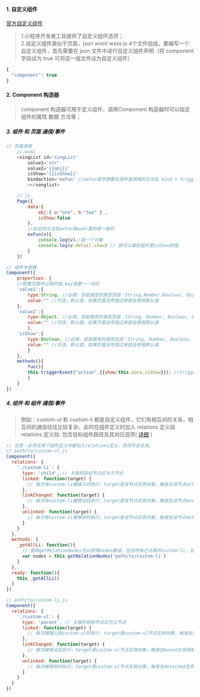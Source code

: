 #### 1. 自定义组件

<a href="https://developers.weixin.qq.com/miniprogram/dev/framework/custom-component/">官方自定义组件</a>

> 1.小程序开发者工具提供了自定义组件选项；  
> 2.自定义组件类似于页面，json wxml wxss js 4个文件组成。要编写一个自定义组件，首先需要在 json 文件中进行自定义组件声明（将 component 字段设为 true 可将这一组文件设为自定义组件）  

```js
{
  "component": true
}
```

#### 2. Component 构造器

> component 构造器可用于定义组件，调用Component 构造器时可以指定组件的属性 数据 方法等；

##### 3. 组件 和 页面 通信/事件

```js
// 页面调用
    // wxml
    <singList id='singList'
        value1='str'
        value2='{{obj}}'
        isShow='{{isShow}}'
        bindaction='exFun' //exFun是你想要在组件里调用的方法名 bind + triggerEvent函数的事件名
        ></songlist>

    // js
    Page({
        data:{
            obj:{ a:"one", b:"two" } ,
            isShow:false
        },
        //此处的方法名exFun和wxml里的是一致的
        exFun(v){
            console.log(v)//是一个对象
            console.log(v.detail.show) // 就可以拿到组件里isShow的值
        }
    })

// 组件中逻辑
Component({
    properties: {
    //配置页面传过来的值,key值要一一对应
    'value1':{
        type:String, //必填，目前接受的类型包括：String,Number,Boolean, Object, Array, null（表示任意类型）
        value:"" //可选，默认值，如果页面没传值过来就会使用默认值 
    },
    'value2':{
        type:Object, //必填，目前接受的类型包括：String, Number, Boolean, Object, Array, null（表示任意类型
        value:"" //可选，默认值，如果页面没传值过来就会使用默认值 
        },
    'isShow':{
        type:Boolean, //必填，目前接受的类型包括：String, Number, Boolean, Object, Array, null（表示任意类型）
        value:"" //可选，默认值，如果页面没传值过来就会使用默认值 
        }
    },
    methods(){
        fun(){
        this.triggerEvent("action",{{show:this.data.isShow}}); //triggerEvent函数接受三个值：事件名称、数据、选项值
        }
    }
})
```

##### 4. 组件 和 组件 通信/事件

> 例如：custom-ul 和 custom-li 都是自定义组件，它们有相互间的关系，相互间的通信往往比较复杂。此时在组件定义时加入 relations 定义段  
> relations 定义段: 包含目标组件路径及其对应选项( <a href="https://developers.weixin.qq.com/miniprogram/dev/framework/custom-component/relations.html">详细</a> )  

```js
// 注意：必须在两个组件定义中都加入relations定义，否则不会生效。
// path/to/custom-ul.js
Component({
  relations: {
    './custom-li': {
      type: 'child', // 关联的目标节点应为子节点
      linked: function(target) {
        // 每次有custom-li被插入时执行，target是该节点实例对象，触发在该节点attached生命周期之后
      },
      linkChanged: function(target) {
        // 每次有custom-li被移动后执行，target是该节点实例对象，触发在该节点moved生命周期之后
      },
      unlinked: function(target) {
        // 每次有custom-li被移除时执行，target是该节点实例对象，触发在该节点detached生命周期之后
      }
    }
  },
  methods: {
    _getAllLi: function(){
      // 使用getRelationNodes可以获得nodes数组，包含所有已关联的custom-li，且是有序的
      var nodes = this.getRelationNodes('path/to/custom-li')
    }
  },
  ready: function(){
    this._getAllLi()
  }
})

// path/to/custom-li.js
Component({
  relations: {
    './custom-ul': {
      type: 'parent', // 关联的目标节点应为父节点
      linked: function(target) {
        // 每次被插入到custom-ul时执行，target是custom-ul节点实例对象，触发在attached生命周期之后
      },
      linkChanged: function(target) {
        // 每次被移动后执行，target是custom-ul节点实例对象，触发在moved生命周期之后
      },
      unlinked: function(target) {
        // 每次被移除时执行，target是custom-ul节点实例对象，触发在detached生命周期之后
      }
    }
  }
})
```
